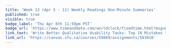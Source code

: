 ```yaml
---
title: 'Week 13 (Apr 5 - 11) Weekly Readings One-Minute Summaries'
published: true
visible: true
badge_label: 'Thu Apr 8th 11:59pm PST'
badge_url: 'https://www.timeanddate.com/worldclock/fixedtime.html?msg=Week+2+%28Sep+12+-+18%29+Weekly+Readings+One-Minute+Summaries+Due+Date&iso=20210408T2359&p1=256'
link_text: 'Write Better Qualitative Usability Tasks: Top 10 Mistakes to Avoid'
link_url: 'https://canvas.sfu.ca/courses/59869/assignments/583018'
---
```


